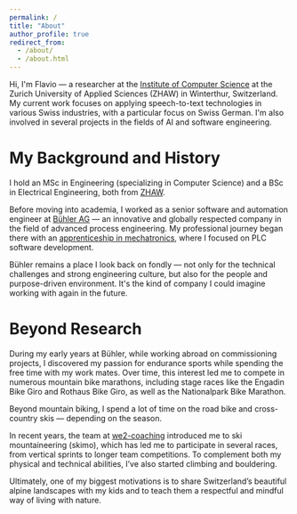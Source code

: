 ```yaml
---
permalink: /
title: "About"
author_profile: true
redirect_from: 
  - /about/
  - /about.html
---
```


Hi, I'm Flavio — a researcher at the [Institute of Computer Science](https://www.zhaw.ch/en/engineering/institutes-centres/init) at the Zurich University of Applied Sciences (ZHAW) in Winterthur, Switzerland.
My current work focuses on applying speech-to-text technologies in various Swiss industries, with a particular focus on Swiss German. I'm also involved in several projects in the fields of AI and software engineering.

My Background and History
=====

I hold an MSc in Engineering (specializing in Computer Science) and a BSc in Electrical Engineering, both from [ZHAW](https://www.zhaw.ch/en/engineering).

Before moving into academia, I worked as a senior software and automation engineer at [Bühler AG](https://www.buhlergroup.com) — an innovative and globally respected company in the field of advanced process engineering. My professional journey began there with an [apprenticeship in mechatronics](https://www.buhlergroup.com/global/de/purpose-community/next-generation/apprenticeships/uzwil/automatiker-in.html), where I focused on PLC software development.

Bühler remains a place I look back on fondly — not only for the technical challenges and strong engineering culture, but also for the people and purpose-driven environment. It's the kind of company I could imagine working with again in the future.

Beyond Research
=====

During my early years at Bühler, while working abroad on commissioning projects, I discovered my passion for endurance sports while spending the free time with my work mates. Over time, this interest led me to compete in numerous mountain bike marathons, including stage races like the Engadin Bike Giro and Rothaus Bike Giro, as well as the Nationalpark Bike Marathon.

Beyond mountain biking, I spend a lot of time on the road bike and cross-country skis — depending on the season.

In recent years, the team at [we2-coaching](https://www.we2-coaching.ch/) introduced me to ski mountaineering (skimo), which has led me to participate in several races, from vertical sprints to longer team competitions. To complement both my physical and technical abilities, I’ve also started climbing and bouldering.

Ultimately, one of my biggest motivations is to share Switzerland’s beautiful alpine landscapes with my kids and to teach them a respectful and mindful way of living with nature.
